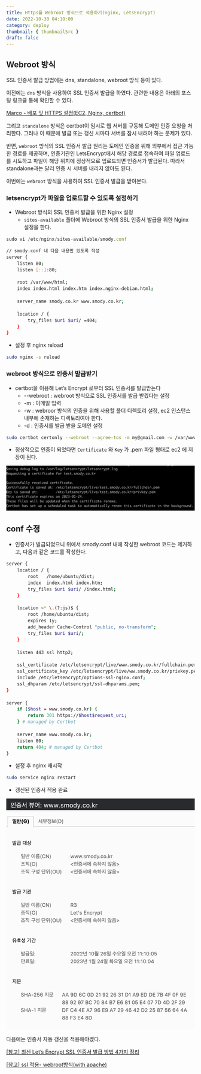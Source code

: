 ```yaml
---
title: Https를 Webroot 방식으로 적용하기(nginx, LetsEncrypt)
date: 2022-10-30 04:10:00
category: deploy
thumbnail: { thumbnailSrc }
draft: false
---
```


## Webroot 방식

SSL 인증서 발급 방법에는 dns, standalone, webroot 방식 등이 있다.

이전에는 `dns` 방식을 사용하여 SSL 인증서 발급을 하였다. 관련한 내용은 아래의 포스팅 링크클 통해 확인할 수 있다.

[Marco - 배포 및 HTTPS 설정(EC2, Nginx, certbot)](https://wonsss.github.io/deploy/deploy-https/)

그리고 `standalone` 방식은 certbot이 임시로 웹 서버를 구동해 도메인 인증 요청을 처리한다. 그러나 이 때문에 발급 또는 갱신 시마다 서버를 잠시 내려야 하는 문제가 있다.

반면, `webroot` 방식의 SSL 인증서 발급 원리는 도메인 인증을 위해 외부에서 접근 가능한 경로를 제공하며, 인증기관인 LetsEncrypt에서 해당 경로로 접속하여 파일 업로드를 시도하고 파일이 해당 위치에 정상적으로 업로드되면 인증서가 발급된다. 따라서 standalone과는 달리 인증 시 서버를 내리지 않아도 된다.

이번에는 `webroot` 방식을 사용하여 SSL 인증서 발급을 받아본다.

### letsencrypt가 파일을 업로드할 수 있도록 설정하기

- Webroot 방식의 SSL 인증서 발급을 위한 Nginx 설정
  - `sites-available` 폴더에 Webroot 방식의 SSL 인증서 발급을 위한 Nginx 설정을 한다.

```jsx
sudo vi /etc/nginx/sites-available/smody.conf
```

```bash
// smody.conf 내 다음 내용만 있도록 작성
server {
    listen 80;
    listen [::]:80;

    root /var/www/html;
    index index.html index.htm index.nginx-debian.html;

    server_name smody.co.kr www.smody.co.kr;

    location / {
        try_files $uri $uri/ =404;
    }
}
```

- 설정 후 nginx reload

```bash
sudo nginx -s reload
```

### webroot 방식으로 인증서 발급받기

- certbot을 이용해 Let’s Encrypt 로부터 SSL 인증서를 발급받는다
  - --webroot : webroot 방식으로 SSL 인증서를 발급 받겠다는 설정
  - -m : 이메일 입력
  - -w : webroor 방식의 인증을 위해 사용할 폴더 디렉토리 설정, ec2 인스턴스 내부에 존재하는 디렉토리여야 한다.
  - -d : 인증서를 발급 받을 도메인 설정

```bash
sudo certbot certonly --webroot --agree-tos -m my@gmail.com -w /var/www/html -d www.smody.co.kr
```

- 정상적으로 인증이 되었다면 `Certificate` 와 `Key` 가 .pem 파일 형태로 ec2 에 저장이 된다.

![webroot pem](../image/webroot1.png)

## conf 수정

- 인증서가 발급되었으니 위에서 smody.conf 내에 작성한 webroot 코드는 제거하고, 다음과 같은 코드를 작성한다.

```bash
server {
    location / {
        root   /home/ubuntu/dist;
        index  index.html index.htm;
        try_files $uri $uri/ /index.html;
    }

    location ~* \.(?:js)$ {
        root /home/ubuntu/dist;
        expires 1y;
        add_header Cache-Control "public, no-transform";
        try_files $uri $uri/;
    }

    listen 443 ssl http2; 
    
    ssl_certificate /etc/letsencrypt/live/www.smody.co.kr/fullchain.pem; 
    ssl_certificate_key /etc/letsencrypt/live/ww.smody.co.kr/privkey.pem; 
    include /etc/letsencrypt/options-ssl-nginx.conf; 
    ssl_dhparam /etc/letsencrypt/ssl-dhparams.pem; 
}

server {
    if ($host = www.smody.co.kr) {
        return 301 https://$host$request_uri;
    } # managed by Certbot

    server_name www.smody.co.kr;
    listen 80;
    return 404; # managed by Certbot
}
```

- 설정 후 nginx 재시작

```bash
sudo service nginx restart
```

- 갱신된 인증서 적용 완료

![https 인증서](../image/webroot-result-https.png)

다음에는 인증서 자동 갱신을 적용해야겠다.

[[참고] 최신 Let’s Encrypt SSL 인증서 발급 방법 4가지 정리](https://happist.com/573990)

[[참고] ssl 적용- webroot방식(with apache)](https://doohong.github.io/2019/06/22/SSL-WebRoot/)
